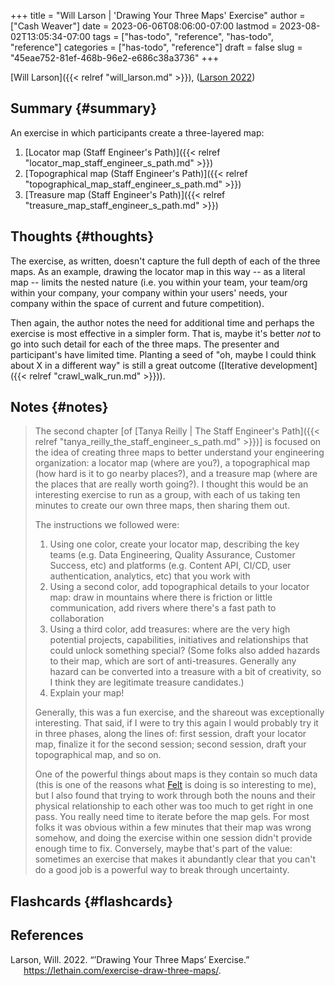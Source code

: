 +++
title = "Will Larson | 'Drawing Your Three Maps' Exercise"
author = ["Cash Weaver"]
date = 2023-06-06T08:06:00-07:00
lastmod = 2023-08-02T13:05:34-07:00
tags = ["has-todo", "reference", "has-todo", "reference"]
categories = ["has-todo", "reference"]
draft = false
slug = "45eae752-81ef-468b-96e2-e686c38a3736"
+++

[Will Larson]({{< relref "will_larson.md" >}}), (<a href="#citeproc_bib_item_1">Larson 2022</a>)


## Summary {#summary}

An exercise in which participants create a three-layered map:

1.  [Locator map (Staff Engineer's Path)]({{< relref "locator_map_staff_engineer_s_path.md" >}})
2.  [Topographical map (Staff Engineer's Path)]({{< relref "topographical_map_staff_engineer_s_path.md" >}})
3.  [Treasure map (Staff Engineer's Path)]({{< relref "treasure_map_staff_engineer_s_path.md" >}})


## Thoughts {#thoughts}

The exercise, as written, doesn't capture the full depth of each of the three maps. As an example, drawing the locator map in this way -- as a literal map -- limits the nested nature (i.e. you within your team, your team/org within your company, your company within your users' needs, your company within the space of current and future competition).

Then again, the author notes the need for additional time and perhaps the exercise is most effective in a simpler form. That is, maybe it's better _not_ to go into such detail for each of the three maps. The presenter and participant's have limited time. Planting a seed of "oh, maybe I could think about X in a different way" is still a great outcome ([Iterative development]({{< relref "crawl_walk_run.md" >}})).


## Notes {#notes}

> The second chapter [of [Tanya Reilly | The Staff Engineer's Path]({{< relref "tanya_reilly_the_staff_engineer_s_path.md" >}})] is focused on the idea of creating three maps to better understand your engineering organization: a locator map (where are you?), a topographical map (how hard is it to go nearby places?), and a treasure map (where are the places that are really worth going?). I thought this would be an interesting exercise to run as a group, with each of us taking ten minutes to create our own three maps, then sharing them out.
>
> The instructions we followed were:
>
> 1.  Using one color, create your locator map, describing the key teams (e.g. Data Engineering, Quality Assurance, Customer Success, etc) and platforms (e.g. Content API, CI/CD, user authentication, analytics, etc) that you work with
> 2.  Using a second color, add topographical details to your locator map: draw in mountains where there is friction or little communication, add rivers where there's a fast path to collaboration
> 3.  Using a third color, add treasures: where are the very high potential projects, capabilities, initiatives and relationships that could unlock something special? (Some folks also added hazards to their map, which are sort of anti-treasures. Generally any hazard can be converted into a treasure with a bit of creativity, so I think they are legitimate treasure candidates.)
> 4.  Explain your map!
>
> Generally, this was a fun exercise, and the shareout was exceptionally interesting. That said, if I were to try this again I would probably try it in three phases, along the lines of: first session, draft your locator map, finalize it for the second session; second session, draft your topographical map, and so on.
>
> One of the powerful things about maps is they contain so much data (this is one of the reasons what [Felt](https://felt.com/) is doing is so interesting to me), but I also found that trying to work through both the nouns and their physical relationship to each other was too much to get right in one pass. You really need time to iterate before the map gels. For most folks it was obvious within a few minutes that their map was wrong somehow, and doing the exercise within one session didn't provide enough time to fix. Conversely, maybe that's part of the value: sometimes an exercise that makes it abundantly clear that you can't do a good job is a powerful way to break through uncertainty.


## Flashcards {#flashcards}

## References

<style>.csl-entry{text-indent: -1.5em; margin-left: 1.5em;}</style><div class="csl-bib-body">
  <div class="csl-entry"><a id="citeproc_bib_item_1"></a>Larson, Will. 2022. “’Drawing Your Three Maps’ Exercise.” <a href="https://lethain.com/exercise-draw-three-maps/">https://lethain.com/exercise-draw-three-maps/</a>.</div>
</div>
